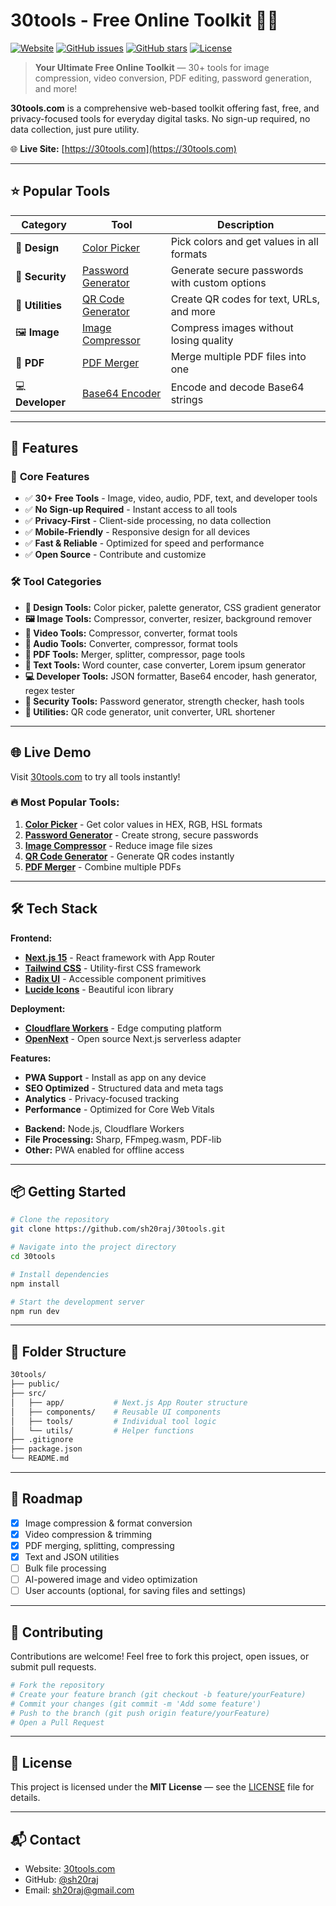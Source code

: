 # 30tools - Free Online Toolkit 🔧✨

[![Website](https://img.shields.io/website?url=https%3A%2F%2F30tools.com)](https://30tools.com)
[![GitHub issues](https://img.shields.io/github/issues/yourusername/30tools)](https://github.com/yourusername/30tools/issues)
[![GitHub stars](https://img.shields.io/github/stars/yourusername/30tools)](https://github.com/yourusername/30tools/stargazers)
[![License](https://img.shields.io/github/license/yourusername/30tools)](https://github.com/yourusername/30tools/blob/main/LICENSE)

> **Your Ultimate Free Online Toolkit** — 30+ tools for image compression, video conversion, PDF editing, password generation, and more!

**30tools.com** is a comprehensive web-based toolkit offering fast, free, and privacy-focused tools for everyday digital tasks. No sign-up required, no data collection, just pure utility.

🌐 **Live Site:** [https://30tools.com](https://30tools.com)

---

## ⭐ Popular Tools

| Category | Tool | Description |
|----------|------|-------------|
| 🎨 **Design** | [Color Picker](https://30tools.com/color-picker) | Pick colors and get values in all formats |
| 🔐 **Security** | [Password Generator](https://30tools.com/password-generator) | Generate secure passwords with custom options |
| 📱 **Utilities** | [QR Code Generator](https://30tools.com/qr-code-generator) | Create QR codes for text, URLs, and more |
| 🖼️ **Image** | [Image Compressor](https://30tools.com/image-compressor) | Compress images without losing quality |
| 📄 **PDF** | [PDF Merger](https://30tools.com/pdf-merger) | Merge multiple PDF files into one |
| 💻 **Developer** | [Base64 Encoder](https://30tools.com/base64-tool) | Encode and decode Base64 strings |

---

## 🚀 Features

### 🎯 **Core Features**
- ✅ **30+ Free Tools** - Image, video, audio, PDF, text, and developer tools
- ✅ **No Sign-up Required** - Instant access to all tools
- ✅ **Privacy-First** - Client-side processing, no data collection
- ✅ **Mobile-Friendly** - Responsive design for all devices
- ✅ **Fast & Reliable** - Optimized for speed and performance
- ✅ **Open Source** - Contribute and customize

### 🛠️ **Tool Categories**
- **🎨 Design Tools:** Color picker, palette generator, CSS gradient generator
- **🖼️ Image Tools:** Compressor, converter, resizer, background remover
- **🎥 Video Tools:** Compressor, converter, format tools
- **🎵 Audio Tools:** Converter, compressor, format tools
- **📄 PDF Tools:** Merger, splitter, compressor, page tools
- **📝 Text Tools:** Word counter, case converter, Lorem ipsum generator
- **💻 Developer Tools:** JSON formatter, Base64 encoder, hash generator, regex tester
- **🔐 Security Tools:** Password generator, strength checker, hash tools
- **🔧 Utilities:** QR code generator, unit converter, URL shortener

---

## 🌐 Live Demo

Visit [30tools.com](https://30tools.com) to try all tools instantly!

### 🔥 Most Popular Tools:
1. **[Color Picker](https://30tools.com/color-picker)** - Get color values in HEX, RGB, HSL formats
2. **[Password Generator](https://30tools.com/password-generator)** - Create strong, secure passwords
3. **[Image Compressor](https://30tools.com/image-compressor)** - Reduce image file sizes
4. **[QR Code Generator](https://30tools.com/qr-code-generator)** - Generate QR codes instantly
5. **[PDF Merger](https://30tools.com/pdf-merger)** - Combine multiple PDFs

---

## 🛠️ Tech Stack

**Frontend:**
- **[Next.js 15](https://nextjs.org/)** - React framework with App Router
- **[Tailwind CSS](https://tailwindcss.com/)** - Utility-first CSS framework
- **[Radix UI](https://www.radix-ui.com/)** - Accessible component primitives
- **[Lucide Icons](https://lucide.dev/)** - Beautiful icon library

**Deployment:**
- **[Cloudflare Workers](https://workers.cloudflare.com/)** - Edge computing platform
- **[OpenNext](https://open-next.js.org/)** - Open source Next.js serverless adapter

**Features:**
- **PWA Support** - Install as app on any device
- **SEO Optimized** - Structured data and meta tags
- **Analytics** - Privacy-focused tracking
- **Performance** - Optimized for Core Web Vitals
* **Backend:** Node.js, Cloudflare Workers
* **File Processing:** Sharp, FFmpeg.wasm, PDF-lib
* **Other:** PWA enabled for offline access

---

## 📦 Getting Started

```bash
# Clone the repository
git clone https://github.com/sh20raj/30tools.git

# Navigate into the project directory
cd 30tools

# Install dependencies
npm install

# Start the development server
npm run dev
```

---

## 📂 Folder Structure

```bash
30tools/
├── public/
├── src/
│   ├── app/           # Next.js App Router structure
│   ├── components/    # Reusable UI components
│   ├── tools/         # Individual tool logic
│   └── utils/         # Helper functions
├── .gitignore
├── package.json
└── README.md
```

---

## 📝 Roadmap

* [x] Image compression & format conversion
* [x] Video compression & trimming
* [x] PDF merging, splitting, compressing
* [x] Text and JSON utilities
* [ ] Bulk file processing
* [ ] AI-powered image and video optimization
* [ ] User accounts (optional, for saving files and settings)

---

## 🤝 Contributing

Contributions are welcome!
Feel free to fork this project, open issues, or submit pull requests.

```bash
# Fork the repository
# Create your feature branch (git checkout -b feature/yourFeature)
# Commit your changes (git commit -m 'Add some feature')
# Push to the branch (git push origin feature/yourFeature)
# Open a Pull Request
```

---

## 📄 License

This project is licensed under the **MIT License** — see the [LICENSE](LICENSE) file for details.

---

## 📬 Contact

* Website: [30tools.com](https://30tools.com)
* GitHub: [@sh20raj](https://github.com/sh20raj)
* Email: [sh20raj@gmail.com](mailto:sh20raj@gmail.com)
